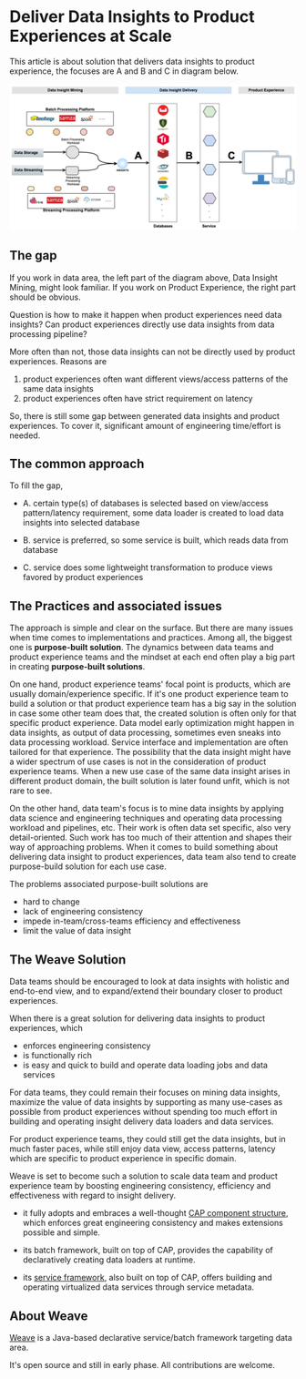 # Deliver Data Insights to Product Experiences at Scale

This article is about solution that delivers data insights to product experience, the focuses are A and B and C in 
diagram below.

![](diagrams/INSIGHT-DELIVERY-IN-THE-BIG-PICTURE.png)

## The gap

If you work in data area, the left part of the diagram above, Data Insight Mining, might look familiar. If you 
work on Product Experience, the right part should be obvious.  

Question is how to make it happen when product experiences need data insights? Can product experiences directly use data insights from data processing pipeline?
 
More often than not, those data insights can not be directly used by product experiences. Reasons are

1. product experiences often want different views/access patterns of the same data insights
2. product experiences often have strict requirement on latency

So, there is still some gap between generated data insights and product experiences. To cover it, significant amount of 
engineering time/effort is needed. 


## The common approach

To fill the gap, 

- A. certain type(s) of databases is selected based on view/access pattern/latency requirement, some data loader is 
created to load data insights into selected database

- B. service is preferred, so some service is built, which reads data from database

- C. service does some lightweight transformation to produce views favored by product experiences

## The Practices and associated issues

The approach is simple and clear on the surface. But there are many issues when time comes to implementations and practices. Among all, 
the biggest one is **purpose-built solution**. The dynamics between data teams and product experience teams and the mindset 
at each end often play a big part in creating **purpose-built solutions**.

On one hand, product experience teams' focal point is products, which are usually domain/experience specific. If it's 
one product experience team to build a solution or that product experience team has a big say in the solution in case 
some other team does that, the created solution is often only for that specific product experience. Data model early 
optimization might happen in data insights, as output of data processing, sometimes even sneaks into data processing workload. 
Service interface and implementation are often tailored for that experience. The possibility that the data insight might 
have a wider spectrum of use cases is not in the consideration of product experience teams. When a new use case of the 
same data insight arises in different product domain, the built solution is later found unfit, which is not rare to see.

On the other hand, data team's focus is to mine data insights by applying data science and engineering techniques and 
operating data processing workload and pipelines, etc. Their work is often data set specific, also very detail-oriented. 
Such work has too much of their attention and shapes their way of approaching problems. When it comes to build 
something about delivering data insight to product experiences, data team also tend to create purpose-build solution 
for each use case.

The problems associated purpose-built solutions are  

- hard to change
- lack of engineering consistency
- impede in-team/cross-teams efficiency and effectiveness
- limit the value of data insight

## The Weave Solution

Data teams should be encouraged to look at data insights with holistic and end-to-end view, and to expand/extend their 
boundary closer to product experiences.

When there is a great solution for delivering data insights to product experiences, which 

- enforces engineering consistency
- is functionally rich
- is easy and quick to build and operate data loading jobs and data services

For data teams, they could remain their focuses on mining data insights, maximize the value of data insights by 
supporting as many use-cases as possible from product experiences without spending too much effort in building and 
operating insight delivery data loaders and data services.

For product experience teams, they could still get the data insights, but in much faster paces, while still enjoy data view,
 access patterns, latency which are specific to product experience in specific domain.
 
Weave is set to become such a solution to scale data team and product experience team by boosting engineering consistency, 
efficiency and effectiveness with regard to insight delivery.

- it fully adopts and embraces a well-thought 
[CAP component structure](https://aftersound.github.io/weave/control-actor-product-component-structure), which enforces
great engineering consistency and makes extensions possible and simple.

- its batch framework, built on top of CAP, provides the capability of declaratively creating data loaders at runtime.

- its [service framework](https://aftersound.github.io/weave/micro-service-virtualization-over-cap-closer-look), also 
built on top of CAP, offers building and operating virtualized data services through service metadata.

## About Weave

[Weave](https://github.com/aftersound/weave) is a Java-based declarative service/batch framework targeting data area. 

It's open source and still in early phase. All contributions are welcome.





 
 

